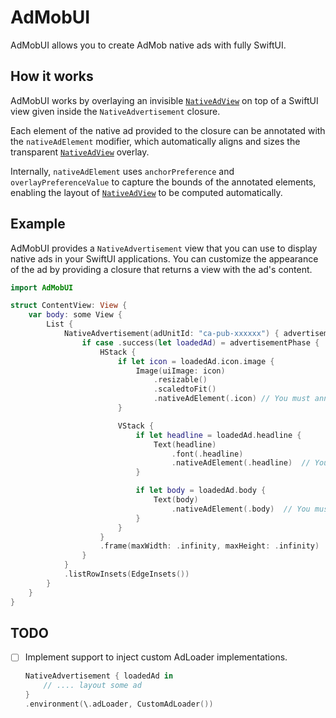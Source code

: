 # AdMobUI

AdMobUI allows you to create AdMob native ads with fully SwiftUI.

## How it works

AdMobUI works by overlaying an invisible [`NativeAdView`](https://developers.google.com/admob/ios/api/reference/Classes/GADNativeAdView) on top of a SwiftUI view given inside the `NativeAdvertisement` closure.  

Each element of the native ad provided to the closure can be annotated with the `nativeAdElement` modifier, which automatically aligns and sizes the transparent [`NativeAdView`](https://developers.google.com/admob/ios/api/reference/Classes/GADNativeAdView) overlay.  

Internally, `nativeAdElement` uses `anchorPreference` and `overlayPreferenceValue` to capture the bounds of the annotated elements, enabling the layout of [`NativeAdView`](https://developers.google.com/admob/ios/api/reference/Classes/GADNativeAdView) to be computed automatically.

## Example

AdMobUI provides a `NativeAdvertisement` view that you can use to display native ads in your SwiftUI applications. You can customize the appearance of the ad by providing a closure that returns a view with the ad's content.

```swift
import AdMobUI

struct ContentView: View {
    var body: some View {
        List {
            NativeAdvertisement(adUnitId: "ca-pub-xxxxxx") { advertisementPhase in
                if case .success(let loadedAd) = advertisementPhase {
                    HStack {
                        if let icon = loadedAd.icon.image {
                            Image(uiImage: icon)
                                .resizable()
                                .scaledtoFit()
                                .nativeAdElement(.icon) // You must annotate with `nativeAdElement(:_)`
                        }

                        VStack {
                            if let headline = loadedAd.headline {
                                Text(headline)
                                    .font(.headline)
                                    .nativeAdElement(.headline)  // You must annotate with `nativeAdElement(:_)`
                            }

                            if let body = loadedAd.body {
                                Text(body)
                                    .nativeAdElement(.body)  // You must annotate with `nativeAdElement(:_)`
                            }
                        }
                    }
                    .frame(maxWidth: .infinity, maxHeight: .infinity)
                }
            }
            .listRowInsets(EdgeInsets())
        }
    }
}
```

## TODO

- [ ] Implement support to inject custom AdLoader implementations.
  ```swift
  NativeAdvertisement { loadedAd in
      // .... layout some ad
  }
  .environment(\.adLoader, CustomAdLoader())
  ```
  
